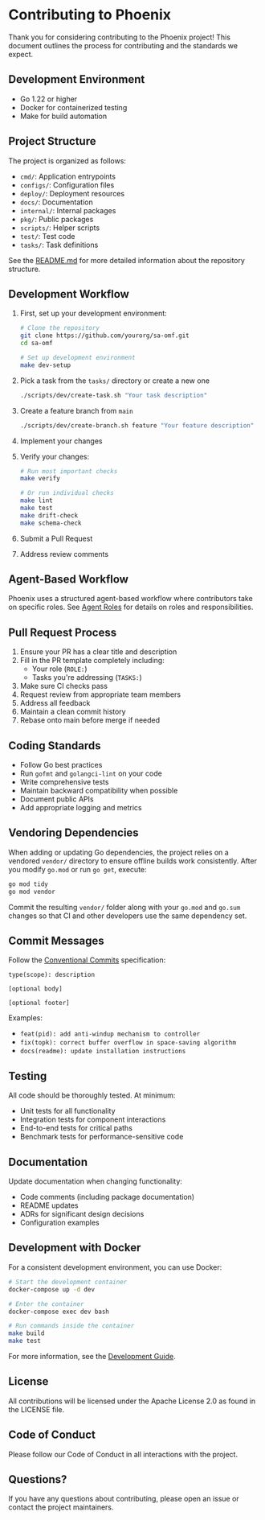 # Contributing to Phoenix

Thank you for considering contributing to the Phoenix project! This document outlines the process for contributing and the standards we expect.

## Development Environment

- Go 1.22 or higher
- Docker for containerized testing
- Make for build automation

## Project Structure

The project is organized as follows:
- `cmd/`: Application entrypoints
- `configs/`: Configuration files
- `deploy/`: Deployment resources
- `docs/`: Documentation
- `internal/`: Internal packages
- `pkg/`: Public packages
- `scripts/`: Helper scripts
- `test/`: Test code
- `tasks/`: Task definitions

See the [README.md](../README.md) for more detailed information about the repository structure.

## Development Workflow

1. First, set up your development environment:
   ```bash
   # Clone the repository
   git clone https://github.com/yourorg/sa-omf.git
   cd sa-omf
   
   # Set up development environment
   make dev-setup
   ```

2. Pick a task from the `tasks/` directory or create a new one
   ```bash
   ./scripts/dev/create-task.sh "Your task description"
   ```

3. Create a feature branch from `main`
   ```bash
   ./scripts/dev/create-branch.sh feature "Your feature description"
   ```

4. Implement your changes
   
5. Verify your changes:
   ```bash
   # Run most important checks
   make verify
   
   # Or run individual checks
   make lint
   make test
   make drift-check
   make schema-check
   ```

6. Submit a Pull Request

7. Address review comments

## Agent-Based Workflow

Phoenix uses a structured agent-based workflow where contributors take on specific roles. See [Agent Roles](./agents/README.md) for details on roles and responsibilities.

## Pull Request Process

1. Ensure your PR has a clear title and description
2. Fill in the PR template completely including:
   - Your role (`ROLE:`)
   - Tasks you're addressing (`TASKS:`)
3. Make sure CI checks pass
4. Request review from appropriate team members
5. Address all feedback
6. Maintain a clean commit history
7. Rebase onto main before merge if needed

## Coding Standards

- Follow Go best practices
- Run `gofmt` and `golangci-lint` on your code
- Write comprehensive tests
- Maintain backward compatibility when possible
- Document public APIs
- Add appropriate logging and metrics

## Vendoring Dependencies

When adding or updating Go dependencies, the project relies on a vendored
`vendor/` directory to ensure offline builds work consistently. After you modify
`go.mod` or run `go get`, execute:

```bash
go mod tidy
go mod vendor
```

Commit the resulting `vendor/` folder along with your `go.mod` and `go.sum`
changes so that CI and other developers use the same dependency set.

## Commit Messages

Follow the [Conventional Commits](https://www.conventionalcommits.org/) specification:

```
type(scope): description

[optional body]

[optional footer]
```

Examples:
- `feat(pid): add anti-windup mechanism to controller`
- `fix(topk): correct buffer overflow in space-saving algorithm`
- `docs(readme): update installation instructions`

## Testing

All code should be thoroughly tested. At minimum:

- Unit tests for all functionality
- Integration tests for component interactions
- End-to-end tests for critical paths
- Benchmark tests for performance-sensitive code

## Documentation

Update documentation when changing functionality:

- Code comments (including package documentation)
- README updates
- ADRs for significant design decisions
- Configuration examples

## Development with Docker

For a consistent development environment, you can use Docker:

```bash
# Start the development container
docker-compose up -d dev

# Enter the container
docker-compose exec dev bash

# Run commands inside the container
make build
make test
```

For more information, see the [Development Guide](./development-guide.md).

## License

All contributions will be licensed under the Apache License 2.0 as found in the LICENSE file.

## Code of Conduct

Please follow our Code of Conduct in all interactions with the project.

## Questions?

If you have any questions about contributing, please open an issue or contact the project maintainers.